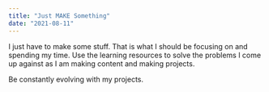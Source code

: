 ```yaml
---
title: "Just MAKE Something"
date: "2021-08-11"
---
```


I just have to make some stuff. That is what I should be focusing on and spending my time. Use the learning resources to solve the problems I come up against as I am making content and making projects.

Be constantly evolving with my projects.
